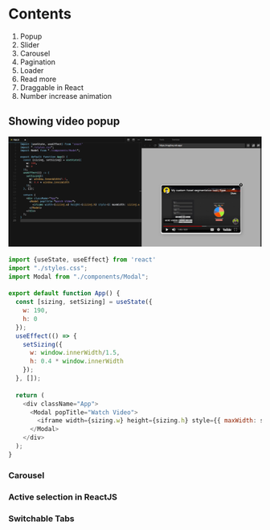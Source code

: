 # Contents

1. Popup
2. Slider
3. Carousel
4. Pagination
5. Loader
6. Read more
7. Draggable in React
8. Number increase animation


## Showing video popup
![Demo](./assets/popup-model.png)

```js
import {useState, useEffect} from 'react'
import "./styles.css";
import Modal from "./components/Modal";

export default function App() {
  const [sizing, setSizing] = useState({
    w: 190,
    h: 0
  });
  useEffect(() => {
    setSizing({
      w: window.innerWidth/1.5,
      h: 0.4 * window.innerWidth
    });
  }, []);

  return (
    <div className="App">
      <Modal popTitle="Watch Video">
        <iframe width={sizing.w} height={sizing.h} style={{ maxWidth: sizing.w }} src="https://www.youtube.com/embed/k2NaUpW4Xdc" title="Create Tabs with React !" frameborder="0" allow="accelerometer; autoplay; clipboard-write; encrypted-media; gyroscope; picture-in-picture; web-share" allowfullscreen></iframe>
      </Modal>
    </div>
  );
}
```

### Carousel
### Active selection in ReactJS
### Switchable Tabs